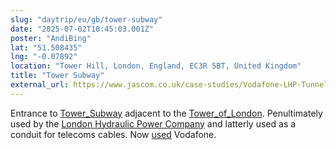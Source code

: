 ```yaml
---
slug: "daytrip/eu/gb/tower-subway"
date: "2025-07-02T10:45:03.001Z"
poster: "AndiBing"
lat: "51.508435"
lng: "-0.07892"
location: "Tower Hill, London, England, EC3R 5BT, United Kingdom"
title: "Tower Subway"
external_url: https://www.jascom.co.uk/case-studies/Vodafone-LHP-Tunnel
---
```

Entrance to [Tower_Subway](https://en.wikipedia.org/wiki/Tower_Subway) adjacent to the [Tower_of_London](https://en.wikipedia.org/wiki/Tower_of_London). Penultimately used by the [London Hydraulic Power Company](https://en.wikipedia.org/wiki/London_Hydraulic_Power_Company) and latterly used as a conduit for telecoms cables. Now [used](https://www.youtube.com/watch?v=aY11tctPOnwby) Vodafone.